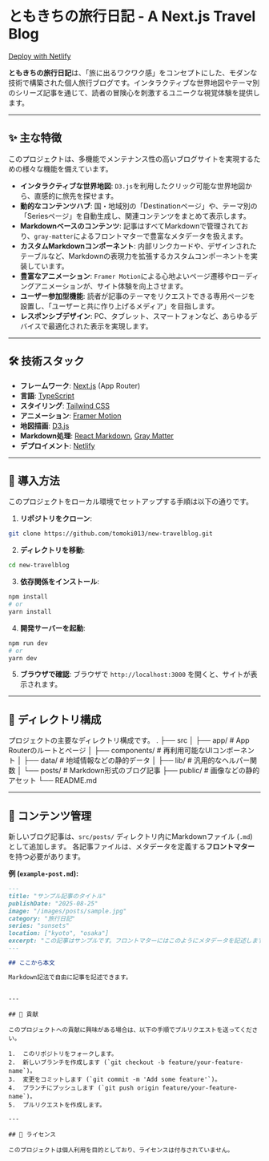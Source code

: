 # ともきちの旅行日記 - A Next.js Travel Blog

[Deploy with Netlify](https://tomokichidiary.netlify.app)

**ともきちの旅行日記**は、「旅に出るワクワク感」をコンセプトにした、モダンな技術で構築された個人旅行ブログです。インタラクティブな世界地図やテーマ別のシリーズ記事を通じて、読者の冒険心を刺激するユニークな視覚体験を提供します。

---

## ✨ 主な特徴

このプロジェクトは、多機能でメンテナンス性の高いブログサイトを実現するための様々な機能を備えています。

- **インタラクティブな世界地図**: `D3.js`を利用したクリック可能な世界地図から、直感的に旅先を探せます。
- **動的なコンテンツハブ**: 国・地域別の「Destinationページ」や、テーマ別の「Seriesページ」を自動生成し、関連コンテンツをまとめて表示します。
- **Markdownベースのコンテンツ**: 記事はすべてMarkdownで管理されており、`gray-matter`によるフロントマターで豊富なメタデータを扱えます。
- **カスタムMarkdownコンポーネント**: 内部リンクカードや、デザインされたテーブルなど、Markdownの表現力を拡張するカスタムコンポーネントを実装しています。
- **豊富なアニメーション**: `Framer Motion`による心地よいページ遷移やローディングアニメーションが、サイト体験を向上させます。
- **ユーザー参加型機能**: 読者が記事のテーマをリクエストできる専用ページを設置し、「ユーザーと共に作り上げるメディア」を目指します。
- **レスポンシブデザイン**: PC、タブレット、スマートフォンなど、あらゆるデバイスで最適化された表示を実現します。

---

## 🛠️ 技術スタック

- **フレームワーク**: [Next.js](https://nextjs.org/) (App Router)
- **言語**: [TypeScript](https://www.typescriptlang.org/)
- **スタイリング**: [Tailwind CSS](https://tailwindcss.com/)
- **アニメーション**: [Framer Motion](https://www.framer.com/motion/)
- **地図描画**: [D3.js](https://d3js.org/)
- **Markdown処理**: [React Markdown](https://github.com/remarkjs/react-markdown), [Gray Matter](https://github.com/jonschlinkert/gray-matter)
- **デプロイメント**: [Netlify](https://netlify.com/)

---

## 🚀 導入方法

このプロジェクトをローカル環境でセットアップする手順は以下の通りです。

1. **リポジトリをクローン**:

```bash
git clone https://github.com/tomoki013/new-travelblog.git
```

2. **ディレクトリを移動**:

```bash
cd new-travelblog
```

3. **依存関係をインストール**:

```bash
npm install
# or
yarn install
```

4. **開発サーバーを起動**:

```bash
npm run dev
# or
yarn dev
```

5. **ブラウザで確認**:
   ブラウザで `http://localhost:3000` を開くと、サイトが表示されます。

---

## 📁 ディレクトリ構成

プロジェクトの主要なディレクトリ構成です。
.
├── src
│ ├── app/ # App Routerのルートとページ
│ ├── components/ # 再利用可能なUIコンポーネント
│ ├── data/ # 地域情報などの静的データ
│ ├── lib/ # 汎用的なヘルパー関数
│ └── posts/ # Markdown形式のブログ記事
├── public/ # 画像などの静的アセット
└── README.md

---

## 📝 コンテンツ管理

新しいブログ記事は、`src/posts/` ディレクトリ内にMarkdownファイル (`.md`) として追加します。
各記事ファイルは、メタデータを定義する**フロントマター**を持つ必要があります。

**例 (`example-post.md`):**

```markdown
---
title: "サンプル記事のタイトル"
publishDate: "2025-08-25"
image: "/images/posts/sample.jpg"
category: "旅行日記"
series: "sunsets"
location: ["kyoto", "osaka"]
excerpt: "この記事はサンプルです。フロントマターにはこのようにメタデータを記述します。"
---

## ここから本文

Markdown記法で自由に記事を記述できます。
```
```

---

## 🤝 貢献

このプロジェクトへの貢献に興味がある場合は、以下の手順でプルリクエストを送ってください。

1.  このリポジトリをフォークします。
2.  新しいブランチを作成します (`git checkout -b feature/your-feature-name`)。
3.  変更をコミットします (`git commit -m 'Add some feature'`)。
4.  ブランチにプッシュします (`git push origin feature/your-feature-name`)。
5.  プルリクエストを作成します。

---

## 📜 ライセンス

このプロジェクトは個人利用を目的としており、ライセンスは付与されていません。
